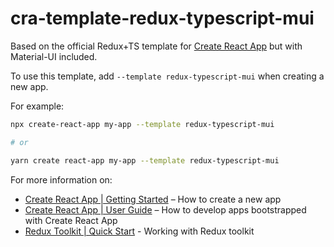 # cra-template-redux-typescript-mui

Based on the official Redux+TS template for [Create React App](https://github.com/facebook/create-react-app) but with Material-UI included.

To use this template, add `--template redux-typescript-mui` when creating a new app.

For example:

```sh
npx create-react-app my-app --template redux-typescript-mui

# or

yarn create react-app my-app --template redux-typescript-mui
```

For more information on:

- [Create React App | Getting Started](https://create-react-app.dev/docs/getting-started) – How to create a new app
- [Create React App | User Guide](https://create-react-app.dev) – How to develop apps bootstrapped with Create React App
- [Redux Toolkit | Quick Start](https://redux-toolkit.js.org/introduction/quick-start) - Working with Redux toolkit